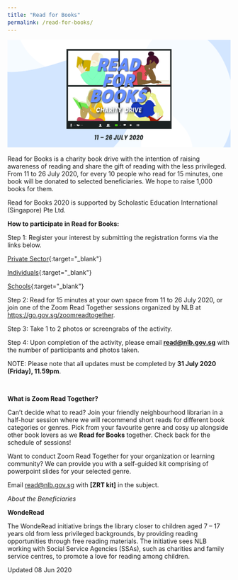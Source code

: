 ```yaml
---
title: "Read for Books"
permalink: /read-for-books/
---
```


![banner read@work](\images\RFBbanner.jpg)

Read for Books is a charity book drive with the intention of raising awareness of reading and share the gift of reading with the less privileged. From 11 to 26 July 2020, for every 10 people who read for 15 minutes, one book will be donated to selected beneficiaries. We hope to raise 1,000 books for them.

Read for Books 2020 is supported by Scholastic Education International (Singapore) Pte Ltd.

 

**How to participate in Read for Books:**

Step 1: Register your interest by submitting the registration forms via the links below.

[Private Sector](https://form.gov.sg/5ed84b401a963a0011c4899a){:target="_blank"}

[Individuals](https://form.gov.sg/5ed849c1ca8d4400113a93ba){:target="_blank"}

[Schools](https://form.gov.sg/5ed84bb6437e0a0011b36d4c){:target="_blank"}



Step 2: Read for 15 minutes at your own space from 11 to 26 July 2020, or join one of the Zoom Read Together sessions organized by NLB at https://go.gov.sg/zoomreadtogether.

Step 3: Take 1 to 2 photos or screengrabs of the activity.

Step 4: Upon completion of the activity, please email **read@nlb.gov.sg** with the number of participants and photos taken.

NOTE: Please note that all updates must be completed by **31 July 2020 (Friday), 11.59pm**.

​      

**What is Zoom Read Together?** 

Can’t decide what to read? Join your friendly neighbourhood librarian in a half-hour session where we will recommend short reads for different book categories or genres. Pick from your favourite genre and cosy up alongside other book lovers as we **Read for Books** together. Check back for the schedule of sessions!

 

Want to conduct Zoom Read Together for your organization or learning community? We can provide you with a self-guided kit comprising of powerpoint slides for your selected genre. 

Email [read@nlb.gov.sg](mailto:read@nlb.gov.sg) with **[ZRT kit]** in the subject.

 

*About the Beneficiaries*

**WondeRead**

The WondeRead initiative brings the library closer to children aged 7 – 17 years old from less privileged backgrounds, by providing reading opportunities through free reading materials. The initiative sees NLB working with Social Service Agencies (SSAs), such as charities and family service centres, to promote a love for reading among children.



Updated 08 Jun 2020